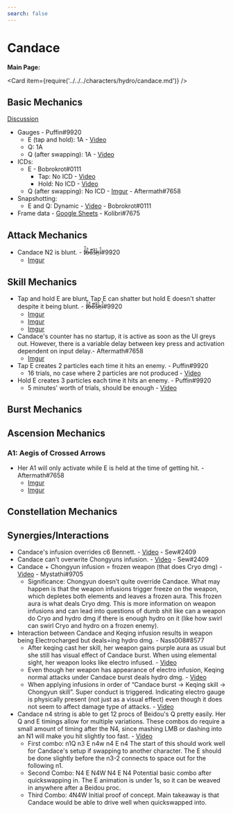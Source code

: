 ```yaml
---
search: false
---
```


# Candace

**Main Page:**

<Card item={require('../../../characters/hydro/candace.md')} />

## Basic Mechanics

[Discussion](https://tickets.deeznuts.moe/transcripts/candace-basic-mechanics)

* Gauges - Puffin\#9920
  * E (tap and hold): 1A - [Video](https://www.youtube.com/watch?v=hvcrj4nT-s0)
  * Q: 1A
  * Q (after swapping): 1A - [Video](https://www.youtube.com/watch?v=pfCoUt4Glto)
* ICDs:
  * E - Bobrokrot\#0111
    * Tap: No ICD - [Video](https://youtu.be/aAAwH6Cu25U)
    * Hold: No ICD - [Video](https://youtu.be/jAHvEvGzy9M)
  * Q (after swapping): No ICD - [Imgur](https://imgur.com/a/FFJ95Mr) - Aftermath\#7658
* Snapshotting:
  * E and Q: Dynamic - [Video](https://youtu.be/st6K4RWTdWo) - Bobrokrot\#0111
* Frame data - [Google Sheets](https://docs.google.com/spreadsheets/d/1ZzXEM18EpmZcffzbVZNghpR7xrA39ypWwO1BTtiAQzc/edit?usp=sharing) - Kolibri\#7675

## Attack Mechanics

* Candace N2 is blunt. - f̸̒͂ỏ̶̂o̵͌̚s̶͊̏h̷̤̀ḯ̴̊\#9920
  * [Imgur](https://imgur.com/a/p491ecV)

## Skill Mechanics

* Tap and hold E are blunt. Tap E can shatter but hold E doesn't shatter despite it being blunt. - f̸̒͂ỏ̶̂o̵͌̚s̶͊̏h̷̤̀ḯ̴̊\#9920
  * [Imgur](https://imgur.com/a/CXxGhBq)
  * [Imgur](https://imgur.com/a/t2Wl7w0)
  * [Imgur](https://imgur.com/a/gW7sxZH)
* Candace's counter has no startup, it is active as soon as the UI greys out. However, there is a variable delay between key press and activation dependent on input delay.- Aftermath#7658
  * [Imgur](https://imgur.com/Xpn2eVs)
* Tap E creates 2 particles each time it hits an enemy. - Puffin\#9920
  * 16 trials, no case where 2 particles are not produced - [Video](https://youtu.be/8HMzZfMOZOc)
* Hold E creates 3 particles each time it hits an enemy. - Puffin\#9920
  * 5 minutes' worth of trials, should be enough - [Video](https://youtu.be/VUZTlHKVq64)

## Burst Mechanics

## Ascension Mechanics

### A1: Aegis of Crossed Arrows
* Her A1 will only activate while E is held at the time of getting hit. - Aftermath\#7658
  * [Imgur](https://imgur.com/viN0iTM)
  * [Imgur](https://imgur.com/IILpMea)

## Constellation Mechanics

## Synergies/Interactions

* Candace's infusion overrides c6 Bennett. - [Video](https://www.youtube.com/watch?v=xXE9ZbcmfIo) - Sew\#2409
* Candace can't overwrite Chongyuns infusion. - [Video](https://www.youtube.com/watch?v=QjD49OckiVc) - Sew\#2409
* Candace + Chongyun infusion = frozen weapon (that does Cryo dmg) - [Video](https://youtu.be/N-ThOhYi6X8) - Mystathi#9705
  * Significance: Chongyun doesn’t quite override Candace. What may happen is that the weapon infusions trigger freeze on the weapon, which depletes both elements and leaves a frozen aura. This frozen aura is what deals Cryo dmg. This is more information on weapon infusions and can lead into questions of dumb shit like can a weapon do Cryo and hydro dmg if there is enough hydro on it (like how swirl can swirl Cryo and hydro on a frozen enemy).
* Interaction between Candace and Keqing infusion results in weapon being Electrocharged but deals=ing hydro dmg. - Nass008\#8577
  * After keqing cast her skill, her weapon gains purple aura as usual but she still has visual effect of Candace burst.
When using elemental sight, her weapon looks like electro infused. - [Video](https://imgur.com/W0LdtNj)
  * Even though her weapon has appearance of electro infusion, Keqing normal attacks under Candace burst deals hydro dmg. - [Video](https://imgur.com/WTnZFQY)
  * When applying infusions in order of “Candace burst -> Keqing skill -> Chongyun skill”. Super conduct is triggered. Indicating electro gauge is physically present (not just as a visual effect) even though it does not seem to affect damage type of attacks. - [Video](https://imgur.com/hjHzlpY)
* Candace n4 string is able to get 12 procs of Beidou's Q pretty easily. Her Q and E timings allow for multiple variations. These combos do require a small amount of timing after the N4, since mashing LMB or dashing into an N1 will make you hit slightly too fast. - [Video](https://youtu.be/sGAyBp8IA5k)
  * First combo: n1Q n3 E n4w n4 E n4
The start of this should work well for Candace's setup if swapping to another character. The E should be done slightly before the n3-2 connects to space out for the following n1.
  * Second Combo: N4 E N4W N4 E N4
Potential basic combo after quickswapping in. The E animation is under 1s, so it can be weaved in anywhere after a Beidou proc.
  * Third Combo: 4N4W
Initial proof of concept. Main takeaway is that Candace would be able to drive well when quickswapped into.


